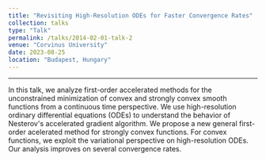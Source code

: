 ```yaml
---
title: "Revisiting High-Resolution ODEs for Faster Convergence Rates"
collection: talks
type: "Talk"
permalink: /talks/2014-02-01-talk-2
venue: "Corvinus University"
date: 2023-08-25
location: "Budapest, Hungary"
---
```

-----

In this talk, we analyze first-order accelerated methods for the unconstrained minimization of convex and strongly convex smooth functions from a continuous time perspective. We use high-resolution ordinary differential equations (ODEs) to understand the behavior of Nesterov's accelerated gradient algorithm. We propose a new general first-order acelerated method for strongly convex functions. For convex functions, we exploit the variational perspective on high-resolution ODEs. Our analysis improves on several convergence rates.
